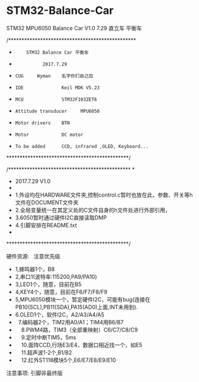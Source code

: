 # STM32-Balance-Car
STM32 MPU6050  Balance Car V1.0 7.29 直立车 平衡车

/************************************************
 
 *         STM32 Balance Car 平衡车
 *               2017.7.29
 *     CUG     Wyman    名字你们自己加
         
 *     IDE              Keil MDK V5.23
 *     MCU              STM32F103ZET6
 *     Attitude transducer     MPU6050
 *     Motor drivers    BTN
 *     Motor            DC motor
    
 *     To be added      CCD, infrared ,OLED, Keyboard...

 **********************************************/
 
/**********************************************
 *
 *  2017.7.29   V1.0
 *  
 *  1.外设均在HARDWARE文件夹,控制control.c暂时也放在此，参数、开关等h文件在DOCUMENT文件夹
 *  2.全局变量统一在其定义处的C文件自身的h文件处进行外部引用，
 *  3.6050暂时通过硬件I2C直接读取DMP
 *  4.引脚安排在README.txt
 *
 **********************************************/

	
硬件资源:    注意优先级
*	1,蜂鸣器1个，B8
*	2,串口1(波特率:115200,PA9/PA10)
*	3,LED1个，随意，目前在B5
*	4,KEY4个，随意，目前在F6/F7/F8/F9
* 	5,MPU6050模块一个，暂定硬件I2C，可能有bug(连接在PB10(SCL),PB11(SDA),PA15(AD0)上面,INT未用到). 
*	6.OLED1个，软件I2C，A2/A3/A4/A5
*    	7.编码器2个，TIM2用A0/A1；TIM4用B6/B7
*    	8.PWM4路，TIM3（全部重映射）C6/C7/C8/C9
*    	9.定时中断TIM5，5ms
*    	10.面阵CCD,行场E3/E4，数据口相近找一个，如E5
*    	11.超声波1-2个,B1/B2
*    	12.红外ST118模块5个,E6/E7/E8/E9/E10
    
	 
注意事项:
    引脚非最终版






